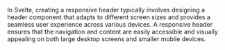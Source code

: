 
In Svelte, creating a responsive header typically involves designing a header component that adapts to different screen sizes and provides a seamless user experience across various devices. A responsive header ensures that the navigation and content are easily accessible and visually appealing on both large desktop screens and smaller mobile devices. 
